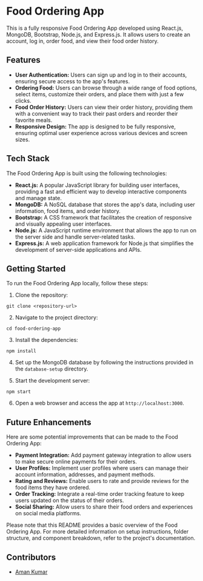 # Food Ordering App

This is a fully responsive Food Ordering App developed using React.js, MongoDB, Bootstrap, Node.js, and Express.js. It allows users to create an account, log in, order food, and view their food order history.

## Features

- **User Authentication:** Users can sign up and log in to their accounts, ensuring secure access to the app's features.
- **Ordering Food:** Users can browse through a wide range of food options, select items, customize their orders, and place them with just a few clicks.
- **Food Order History:** Users can view their order history, providing them with a convenient way to track their past orders and reorder their favorite meals.
- **Responsive Design:** The app is designed to be fully responsive, ensuring optimal user experience across various devices and screen sizes.

## Tech Stack

The Food Ordering App is built using the following technologies:

- **React.js:** A popular JavaScript library for building user interfaces, providing a fast and efficient way to develop interactive components and manage state.
- **MongoDB:** A NoSQL database that stores the app's data, including user information, food items, and order history.
- **Bootstrap:** A CSS framework that facilitates the creation of responsive and visually appealing user interfaces.
- **Node.js:** A JavaScript runtime environment that allows the app to run on the server side and handle server-related tasks.
- **Express.js:** A web application framework for Node.js that simplifies the development of server-side applications and APIs.

## Getting Started

To run the Food Ordering App locally, follow these steps:

1. Clone the repository:

```
git clone <repository-url>
```

2. Navigate to the project directory:

```
cd food-ordering-app
```

3. Install the dependencies:

```
npm install
```

4. Set up the MongoDB database by following the instructions provided in the `database-setup` directory.

5. Start the development server:

```
npm start
```

6. Open a web browser and access the app at `http://localhost:3000`.

## Future Enhancements

Here are some potential improvements that can be made to the Food Ordering App:

- **Payment Integration:** Add payment gateway integration to allow users to make secure online payments for their orders.
- **User Profiles:** Implement user profiles where users can manage their account information, addresses, and payment methods.
- **Rating and Reviews:** Enable users to rate and provide reviews for the food items they have ordered.
- **Order Tracking:** Integrate a real-time order tracking feature to keep users updated on the status of their orders.
- **Social Sharing:** Allow users to share their food orders and experiences on social media platforms.

Please note that this README provides a basic overview of the Food Ordering App. For more detailed information on setup instructions, folder structure, and component breakdown, refer to the project's documentation.

## Contributors

- [Aman Kumar](https://github.com/code-brownie)
